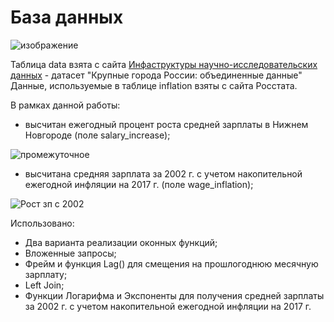 # База данных
![изображение](https://github.com/IgorShestakov/WageSQL/assets/108294553/aba5a545-fdb7-4e47-8b86-45c70d72a6af)

Таблица data взята c сайта [Инфаструктуры научно-исследовательских данных](https://wiki.data-in.ru) - датасет "Крупные города России: объединенные данные"
Данные, используемые в таблице inflation взяты с сайта Росстата.

В рамках данной работы:
- высчитан ежегодный процент роста средней зарплаты в Нижнем Новгороде (поле salary_increase);

![промежуточное](https://github.com/IgorShestakov/WageSQL/assets/108294553/0cadf40a-ff22-47ce-99b2-0fb4db81a2b5)

- высчитана средняя зарплата за 2002 г. с учетом накопительной ежегодной инфляции на 2017 г. (поле wage_inflation);

![Рост зп с 2002](https://github.com/IgorShestakov/WageSQL/assets/108294553/95755c85-d1e5-4307-af1d-facb7e61c16a)

Использовано:
- Два варианта реализации оконных функций;
- Вложенные запросы;
- Фрейм и функция Lag() для смещения на прошлогоднюю месячную зарплату;
- Left Join;
- Функции Логарифма и Экспоненты для получения средней зарплаты за 2002 г. с учетом накопительной ежегодной инфляции на 2017 г. 
